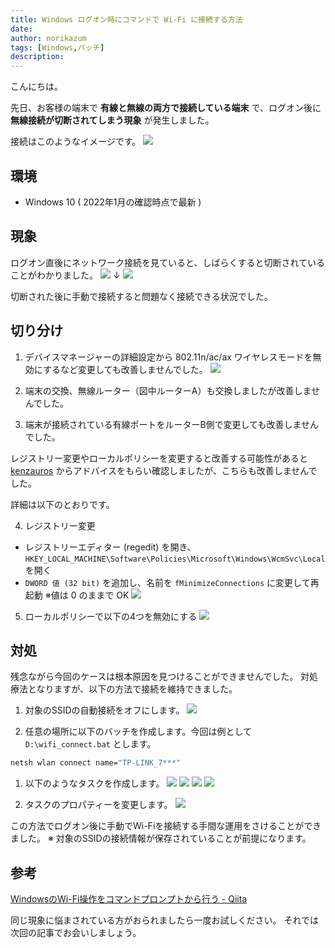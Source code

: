 ```yaml
---
title: Windows ログオン時にコマンドで Wi-Fi に接続する方法
date: 
author: norikazum
tags: [Windows,バッチ]
description: 
---
```


こんにちは。

先日、お客様の端末で **有線と無線の両方で接続している端末** で、ログオン後に **無線接続が切断されてしまう現象** が発生しました。

接続はこのようなイメージです。
![](images/2022-05-23_16h17_07.jpg)

## 環境
- Windows 10 ( 2022年1月の確認時点で最新 )

## 現象
ログオン直後にネットワーク接続を見ていると、しばらくすると切断されていることがわかりました。
![](images/PXL_20220107_065839911.MP_R.jpg)
↓
![](images/PXL_20220107_065842538.MP_R.jpg)

切断された後に手動で接続すると問題なく接続できる状況でした。

## 切り分け
1. デバイスマネージャーの詳細設定から 802.11n/ac/ax ワイヤレスモードを無効にするなど変更しても改善しませんでした。
![](images/2022-01-10_18h23_45.jpg)

2.  端末の交換、無線ルーター（図中ルーターA）も交換しましたが改善しませんでした。

3. 端末が接続されている有線ポートをルーターB側で変更しても改善しませんでした。

レジストリー変更やローカルポリシーを変更すると改善する可能性があると[kenzauros](https://github.com/kenzauros) からアドバイスをもらい確認しましたが、こちらも改善しませんでした。

詳細は以下のとおりです。

4. レジストリー変更
- レジストリーエディター (regedit) を開き、`HKEY_LOCAL_MACHINE\Software\Policies\Microsoft\Windows\WcmSvc\Local` を開く
- `DWORD 値 (32 bit)` を追加し、名前を `fMinimizeConnections` に変更して再起動 ※値は 0 のままで OK
![](images/148870967-46672096-9113-43e0-aaa2-957fd8bef9cc.png)

5. ローカルポリシーで以下の4つを無効にする
![](images/148879441-e73869c5-6f86-4212-b6d6-d6df407842fd.png)

## 対処
残念ながら今回のケースは根本原因を見つけることができませんでした。
対処療法となりますが、以下の方法で接続を維持できました。

1. 対象のSSIDの自動接続をオフにします。
![](images/PXL_20220107_071143362_R.jpg)

1. 任意の場所に以下のバッチを作成します。今回は例として `D:\wifi_connect.bat` とします。
```bat
netsh wlan connect name="TP-LINK_7***"
```

1. 以下のようなタスクを作成します。
![](images/PXL_20220107_071339939.MP_R.jpg)
![](images/2022-01-10_21h59_42.jpg)
![](images/PXL_20220107_071351207_R.jpg)
![](images/PXL_20220107_071358418_R.jpg)

1. タスクのプロパティーを変更します。
![](images/PXL_20220107_071413918.MP_R.jpg)

この方法でログオン後に手動でWi-Fiを接続する手間な運用をさけることができました。
※ 対象のSSIDの接続情報が保存されていることが前提になります。

## 参考
[WindowsのWi-Fi操作をコマンドプロンプトから行う - Qiita](https://qiita.com/mindwood/items/22e0895473578c4e0c7e)

同じ現象に悩まされている方がおられましたら一度お試しください。
それでは次回の記事でお会いしましょう。
